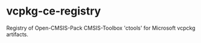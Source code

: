 # vcpkg-ce-registry
Registry of Open-CMSIS-Pack CMSIS-Toolbox 'ctools' for Microsoft vcpckg artifacts.
